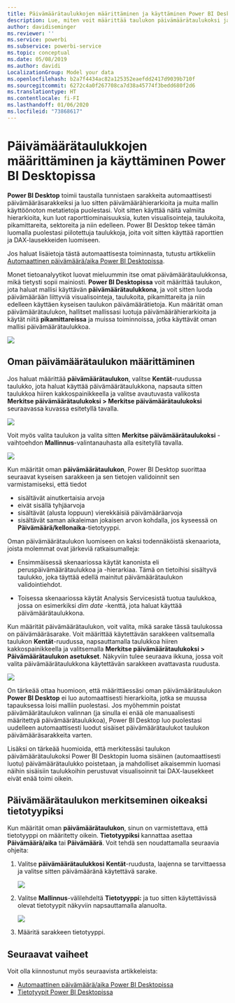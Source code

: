 ```yaml
---
title: Päivämäärätaulukkojen määrittäminen ja käyttäminen Power BI Desktopissa
description: Lue, miten voit määrittää taulukon päivämäärätaulukoksi ja mitä se tarkoittaa Power BI Desktopissa
author: davidiseminger
ms.reviewer: ''
ms.service: powerbi
ms.subservice: powerbi-service
ms.topic: conceptual
ms.date: 05/08/2019
ms.author: davidi
LocalizationGroup: Model your data
ms.openlocfilehash: b2a7f4434ac82a125352eaefdd2417d9039b710f
ms.sourcegitcommit: 6272c4a0f267708ca7d38a45774f3bedd680f2d6
ms.translationtype: HT
ms.contentlocale: fi-FI
ms.lasthandoff: 01/06/2020
ms.locfileid: "73868617"
---
```

# <a name="set-and-use-date-tables-in-power-bi-desktop"></a>Päivämäärätaulukkojen määrittäminen ja käyttäminen Power BI Desktopissa

**Power BI Desktop** toimii taustalla tunnistaen sarakkeita automaattisesti päivämääräsarakkeiksi ja luo sitten päivämäärähierarkioita ja muita mallin käyttöönoton metatietoja puolestasi. Voit sitten käyttää näitä valmiita hierarkioita, kun luot raporttiominaisuuksia, kuten visualisointeja, taulukoita, pikamittareita, sektoreita ja niin edelleen. Power BI Desktop tekee tämän luomalla puolestasi piilotettuja taulukkoja, joita voit sitten käyttää raporttien ja DAX-lausekkeiden luomiseen.

Jos haluat lisäietoja tästä automaattisesta toiminnasta, tutustu artikkeliin [Automaattinen päivämäärä/aika Power BI Desktopissa](desktop-auto-date-time.md).

Monet tietoanalyytikot luovat mieluummin itse omat päivämäärätaulukkonsa, mikä tietysti sopii mainiosti. **Power BI Desktopissa** voit määrittää taulukon, jota haluat mallisi käyttävän **päivämäärätaulukkona**, ja voit sitten luoda päivämäärään liittyviä visualisointeja, taulukoita, pikamittareita ja niin edelleen käyttäen kyseisen taulukon päivämäärätietoja. Kun määrität oman päivämäärätaulukon, hallitset mallissasi luotuja päivämäärähierarkioita ja käytät niitä **pikamittareissa** ja muissa toiminnoissa, jotka käyttävät oman mallisi päivämäärätaulukkoa. 

![](media/desktop-date-tables/date-tables_01.png)

## <a name="setting-your-own-date-table"></a>Oman päivämäärätaulukon määrittäminen

Jos haluat määrittää **päivämäärätaulukon**, valitse **Kentät**-ruudussa taulukko, jota haluat käyttää päivämäärätaulukkona, napsauta sitten taulukkoa hiiren kakkospainikkeella ja valitse avautuvasta valikosta **Merkitse päivämäärätaulukoksi > Merkitse päivämäärätaulukoksi** seuraavassa kuvassa esitetyllä tavalla.

![](media/desktop-date-tables/date-tables_02.png)

Voit myös valita taulukon ja valita sitten **Merkitse päivämäärätaulukoksi** -vaihtoehdon **Mallinnus**-valintanauhasta alla esitetyllä tavalla.

![](media/desktop-date-tables/date-tables_02b.png)

Kun määrität oman **päivämäärätaulukon**, Power BI Desktop suorittaa seuraavat kyseisen sarakkeen ja sen tietojen validoinnit sen varmistamiseksi, että tiedot

* sisältävät ainutkertaisia arvoja
* eivät sisällä tyhjäarvoja
* sisältävät (alusta loppuun) vierekkäisiä päivämääräarvoja
* sisältävät saman aikaleiman jokaisen arvon kohdalla, jos kyseessä on **Päivämäärä/kellonaika**-tietotyyppi.

Oman päivämäärätaulukon luomiseen on kaksi todennäköistä skenaariota, joista molemmat ovat järkeviä ratkaisumalleja:

* Ensimmäisessä skenaariossa käytät kanonista eli peruspäivämäärätaulukkoa ja -hierarkiaa. Tämä on tietoihisi sisältyvä taulukko, joka täyttää edellä mainitut päivämäärätaulukon validointiehdot. 

* Toisessa skenaariossa käytät Analysis Servicesistä tuotua taulukkoa, jossa on esimerkiksi *dim date* -kenttä, jota haluat käyttää päivämäärätaulukkona. 

Kun määrität päivämäärätaulukon, voit valita, mikä sarake tässä taulukossa on päivämääräsarake. Voit määrittää käytettävän sarakkeen valitsemalla taulukon **Kentät**-ruudussa, napsauttamalla taulukkoa hiiren kakkospainikkeella ja valitsemalla **Merkitse päivämäärätaulukoksi > Päivämäärätaulukon asetukset**. Näkyviin tulee seuraava ikkuna, jossa voit valita päivämäärätaulukkona käytettävän sarakkeen avattavasta ruudusta.

![](media/desktop-date-tables/date-tables_03.png)

On tärkeää ottaa huomioon, että määrittäessäsi oman päivämäärätaulukon **Power BI Desktop** ei luo automaattisesti hierarkioita, jotka se muussa tapauksessa loisi malliin puolestasi. Jos myöhemmin poistat päivämäärätaulukon valinnan (ja sinulla ei enää ole manuaalisesti määritettyä päivämäärätaulukkoa), Power BI Desktop luo puolestasi uudelleen automaattisesti luodut sisäiset päivämäärätaulukot taulukon päivämääräsarakkeita varten.

Lisäksi on tärkeää huomioida, että merkitessäsi taulukon päivämäärätaulukoksi Power BI Desktopin luoma sisäinen (automaattisesti luotu) päivämäärätaulukko poistetaan, ja mahdolliset aikaisemmin luomasi näihin sisäisiin taulukkoihin perustuvat visualisoinnit tai DAX-lausekkeet eivät enää toimi oikein. 

## <a name="marking-your-date-table-as-the-appropriate-data-type"></a>Päivämäärätaulukon merkitseminen oikeaksi tietotyypiksi

Kun määrität oman **päivämäärätaulukon**, sinun on varmistettava, että tietotyyppi on määritetty oikein. **Tietotyypiksi** kannattaa asettaa **Päivämäärä/aika** tai **Päivämäärä**. Voit tehdä sen noudattamalla seuraavia ohjeita:

1. Valitse **päivämäärätaulukkosi** **Kentät**-ruudusta, laajenna se tarvittaessa ja valitse sitten päivämääränä käytettävä sarake.
   
    ![](media/desktop-date-tables/date-tables_04.png) 

2. Valitse **Mallinnus**-välilehdeltä **Tietotyyppi:** ja tuo sitten käytettävissä olevat tietotyypit näkyviin napsauttamalla alanuolta.

    ![](media/desktop-date-tables/date-tables_05.png)

3. Määritä sarakkeen tietotyyppi. 


## <a name="next-steps"></a>Seuraavat vaiheet

Voit olla kiinnostunut myös seuraavista artikkeleista:

* [Automaattinen päivämäärä/aika Power BI Desktopissa](desktop-auto-date-time.md)
* [Tietotyypit Power BI Desktopissa](desktop-data-types.md)
